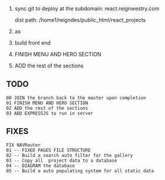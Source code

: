 1) sync git to deploy at the subdomain: 
    react.reignwestry.com

    dist path: /home1/reigndes/public_html/react_projects
2) as

3) build front end
4)  FINISH MENU AND HERO SECTION
5)  ADD the rest of the sections


## TODO 
    00 JOIN the branch back to the master upon completion
    01 FINISH MENU AND HERO SECTION
    02 ADD the rest of the sections
    03 ADD EXPRESSJS to run in server
    


## FIXES

    FIX NAVRouter
    01 -- FIXED PAGES FILE STRUCTURE
    02 -- Build a search auto filter for the gallery
    03 -- Copy all  project data to a database
    04 -- DIAGRAM the database
    05 -- Build a auto populating system for all static data